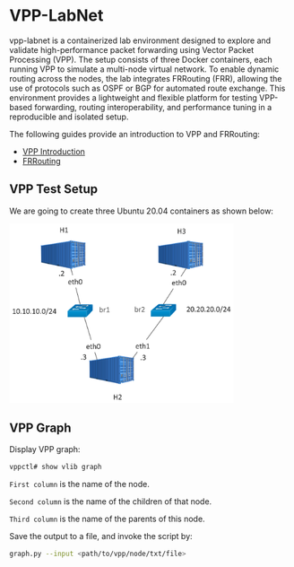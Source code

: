 
# VPP-LabNet

vpp-labnet is a containerized lab environment designed to explore and validate high-performance packet forwarding using Vector Packet Processing (VPP). The setup consists of three Docker containers, each running VPP to simulate a multi-node virtual network. To enable dynamic routing across the nodes, the lab integrates FRRouting (FRR), allowing the use of protocols such as OSPF or BGP for automated route exchange. This environment provides a lightweight and flexible platform for testing VPP-based forwarding, routing interoperability, and performance tuning in a reproducible and isolated setup.

The following guides provide an introduction to VPP and FRRouting:

- [VPP Introduction](VPP.md)
- [FRRouting](FRRouting.md)

## VPP Test Setup

We are going to create three Ubuntu 20.04 containers as shown below:

<img src="pics/vpp-setup.png" alt="segment" width="400">









## VPP Graph

Display VPP graph:

```bash
vppctl# show vlib graph
```

`First column` is the name of the node.

`Second column` is the name of the children of that node.

`Third column` is the name of the parents of this node.

Save the output to a file, and invoke the script by:

```bash
graph.py --input <path/to/vpp/node/txt/file>
```
